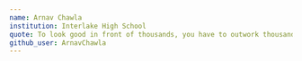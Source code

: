 ```yaml
---
name: Arnav Chawla
institution: Interlake High School
quote: To look good in front of thousands, you have to outwork thousands in front of nobody -Damian Lillard
github_user: ArnavChawla
---
```

